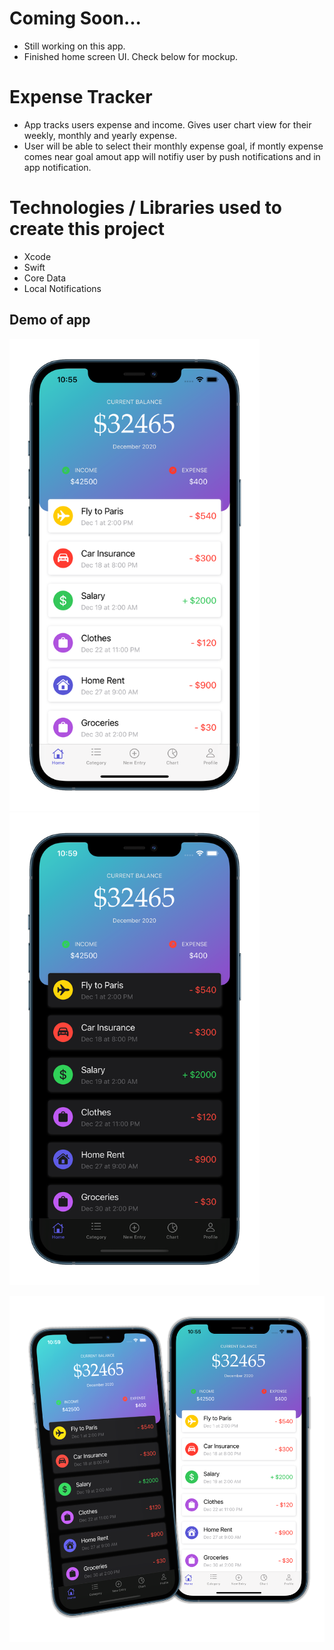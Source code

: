 # Coming Soon... 
- Still working on this app.
- Finished home screen UI. Check below for mockup.

# Expense Tracker
- App tracks users expense and income. Gives user chart view for their weekly, monthly and yearly expense. 
- User will be able to select their monthly expense goal, if montly expense comes near goal amout app will notifiy user by push notifications and in app notification.

# Technologies / Libraries used to create this project
- Xcode
- Swift
- Core Data
- Local Notifications

 ## Demo of app
 <img src="mockup/expenseTrackerLight.png" width="400"> <img src="mockup/expenseTrackerDark.png" width="400">
 
 <img src="mockup/ExpenseTracker.png" width="800">

